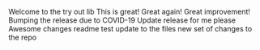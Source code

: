 Welcome to the try out lib
This is great!
Great again!
Great improvement! 
Bumping the release due to COVID-19
Update release for me please
Awesome changes
readme test
update to the files
new set of changes to the repo
